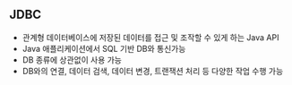 ## JDBC
+ 관계형 데이터베이스에 저장된 데이터를 접근 및 조작할 수 있게 하는 Java API
+ Java 애플리케이션에서 SQL 기반 DB와 통신가능
+ DB 종류에 상관없이 사용 가능
+ DB와의 연결, 데이터 검색, 데이터 변경, 트랜잭션 처리 등 다양한 작업 수행 가능
